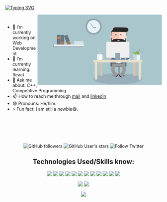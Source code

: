 <!--### Hello World, I am Akshat 👋 -->
[![Typing SVG](https://readme-typing-svg.herokuapp.com/?font=Dancing+Script&size=40&vCenter=true&width=500&lines=Hey+There!!+%F0%9F%91%8B;I+am+Akshat+;I+am+a+FrontEnd+Developer&color=ff960d)](https://git.io/typing-svg)

<img src="gif.gif" width="400px" alt=gif align="right"> 
<br />

  - 🔭 I’m currently working on Web Development
  - 🌱 I’m currently learning: React
  - 💬 Ask me about: C++, Competitive Programming
  - 📫 How to reach me:through [mail](mailto:akshatnema.official@gmail.com) and [linkedin](https://www.linkedin.com/in/akshat-nema-2002/)
  - 😄 Pronouns: He/him.
  - ⚡ Fun fact: I am still a newbie😄.

<br />
<br />
<br />
<br />
<p align="center">
  <img alt="GitHub followers" src="https://img.shields.io/github/followers/akshatnema?color=g&logo=github&style=for-the-badge">
 <!-- <img src="https://gpvc.arturio.dev/AKSHATNEMA" alt="profile views"> -->
  <img alt="GitHub User's stars" src="https://img.shields.io/github/stars/akshatnema?affiliations=OWNER&color=B&logo=github&style=for-the-badge">  
 <img alt="Follow Twitter" src="https://img.shields.io/twitter/follow/AksNema?color=blue&label=Aks%20Nema&logo=twitter&logoColor=blue&style=for-the-badge">
  
</p> 
<h2 align="center">
Technologies Used/Skills know:
</h2>  
  <p align="center"> 
    <img src="https://img.shields.io/badge/-C%2B%2B-white?color=blue&style=for-the-badge&logo=C%2B%2B&logoColor=white&logoWidth=20" />
    <img src="https://img.shields.io/badge/-C-white?color=2a1d80&style=for-the-badge&logo=C&logoColor=white&logoWidth=20" />
    <img src="https://img.shields.io/badge/-javascript-white?style=for-the-badge&logo=javascript&logoColor=white&logoWidth=20&color=F1DB4E" />
    <img src="https://img.shields.io/badge/-java-orange?color=EC2025&style=for-the-badge&logo=java&logoColor=white&logoWidth=20" />
    <img src="https://img.shields.io/badge/-Python-orange?color=205966&style=for-the-badge&logo=Python&logoColor=white&logoWidth=20" />
    <img src="https://img.shields.io/badge/-HTML5-white?color=ff6529&style=for-the-badge&logo=HTML5&logoColor=white&logoWidth=20" />
    <img src="https://img.shields.io/badge/-CSS3-orange?color=264DE4&style=for-the-badge&logo=CSS3&logoColor=white&logoWidth=20" />
    <img src="https://img.shields.io/badge/-Node-orange?color=8BBF3F&style=for-the-badge&logo=NODE&logoColor=white&logoWidth=20" />
    <img src="https://img.shields.io/badge/-NPM-brightgreen?color=DC2C34&style=for-the-badge&logo=NPM&logoColor=white&logoWidth=20" />
    <img src="https://img.shields.io/badge/-React-orange?color=09D9FE&style=for-the-badge&logo=React&logoColor=white&logoWidth=20" />
    <img src="https://img.shields.io/badge/-mySQL-orange?color=4579A0&style=for-the-badge&logo=mysql&logoColor=white&logoWidth=20" />
    <img src="https://img.shields.io/badge/-Express-orange?color=8BBF3F&style=for-the-badge&logo=Express&logoColor=white&logoWidth=20" />
   </p> 

<p align="center">

<img width="400px" src="https://github-readme-stats.vercel.app/api?username=akshatnema&custom_title=In+Data+We+Trust&show_icons=true&hide_border=true&count_private=true&bg_color=00000000&title_color=ff960d&text_color=ffb300&icon_color=ffb300&cache_seconds=1800" />
<img width="400px" src="https://github-readme-streak-stats.herokuapp.com/?user=akshatnema&background=00000000&hide_border=true&stroke=ffb300&ring=ff960d&fire=ffd500&currStreakNum=ff960d&sideNums=ff960d&currStreakLabel=ffb300&sideLabels=ffb300&dates=ffb300" />
  
</p> 

<p align="center">
<img src="https://activity-graph.herokuapp.com/graph?username=akshatnema&theme=react-dark&bg_color=00000000&color=ff960d&line=ffb300&point=ff960d&area=true&hide_border=true&area_color=ffb300"> <br>
</p>

<!--
**AKSHATNEMA/AKSHATNEMA** is a ✨ _special_ ✨ repository because its `README.md` (this file) appears on your GitHub profile.

Here are some ideas to get you started:

- 🔭 I’m currently working on ...
- 🌱 I’m currently learning ...
- 👯 I’m looking to collaborate on ...
- 🤔 I’m looking for help with ...
- 💬 Ask me about ...
- 📫 How to reach me: ...
- 😄 Pronouns: ...
- ⚡ Fun fact: ...
-->
